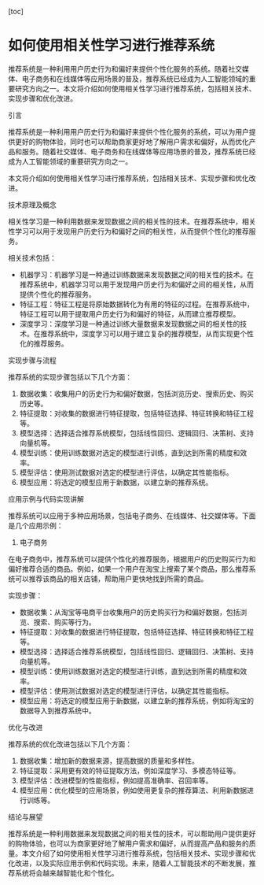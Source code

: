 
[toc]                    
                
                
如何使用相关性学习进行推荐系统
=================================

推荐系统是一种利用用户历史行为和偏好来提供个性化服务的系统。随着社交媒体、电子商务和在线媒体等应用场景的普及，推荐系统已经成为人工智能领域的重要研究方向之一。本文将介绍如何使用相关性学习进行推荐系统，包括相关技术、实现步骤和优化改进。

引言

推荐系统是一种利用用户历史行为和偏好来提供个性化服务的系统，可以为用户提供更好的购物体验，同时也可以帮助商家更好地了解用户需求和偏好，从而优化产品和服务。随着社交媒体、电子商务和在线媒体等应用场景的普及，推荐系统已经成为人工智能领域的重要研究方向之一。

本文将介绍如何使用相关性学习进行推荐系统，包括相关技术、实现步骤和优化改进。

技术原理及概念

相关性学习是一种利用数据来发现数据之间的相关性的技术。在推荐系统中，相关性学习可以用于发现用户历史行为和偏好之间的相关性，从而提供个性化的推荐服务。

相关技术包括：

- 机器学习：机器学习是一种通过训练数据来发现数据之间的相关性的技术。在推荐系统中，机器学习可以用于发现用户历史行为和偏好之间的相关性，从而提供个性化的推荐服务。
- 特征工程：特征工程是将原始数据转化为有用的特征的过程。在推荐系统中，特征工程可以用于提取用户历史行为和偏好的特征，从而建立推荐模型。
- 深度学习：深度学习是一种通过训练大量数据来发现数据之间的相关性的技术。在推荐系统中，深度学习可以用于建立复杂的推荐模型，从而实现更个性化的推荐服务。

实现步骤与流程

推荐系统的实现步骤包括以下几个方面：

1. 数据收集：收集用户的历史行为和偏好数据，包括浏览历史、搜索历史、购买历史等。
2. 特征提取：对收集的数据进行特征提取，包括特征选择、特征转换和特征工程等。
3. 模型选择：选择适合推荐系统模型，包括线性回归、逻辑回归、决策树、支持向量机等。
4. 模型训练：使用训练数据对选定的模型进行训练，直到达到所需的精度和效率。
5. 模型评估：使用测试数据对选定的模型进行评估，以确定其性能指标。
6. 模型应用：将选定的模型应用于新数据，以建立新的推荐系统。

应用示例与代码实现讲解

推荐系统可以应用于多种应用场景，包括电子商务、在线媒体、社交媒体等。下面是几个应用示例：

1. 电子商务

在电子商务中，推荐系统可以提供个性化的推荐服务，根据用户的历史购买行为和偏好推荐合适的商品。例如，如果一个用户在淘宝上搜索了某个商品，那么推荐系统可以推荐该商品的相关店铺，帮助用户更快地找到所需的商品。

实现步骤：

* 数据收集：从淘宝等电商平台收集用户的历史购买行为和偏好数据，包括浏览、搜索、购买等行为。
* 特征提取：对收集的数据进行特征提取，包括特征选择、特征转换和特征工程等。
* 模型选择：选择适合推荐系统模型，包括线性回归、逻辑回归、决策树、支持向量机等。
* 模型训练：使用训练数据对选定的模型进行训练，直到达到所需的精度和效率。
* 模型评估：使用测试数据对选定的模型进行评估，以确定其性能指标。
* 模型应用：将选定的模型应用于新数据，以建立新的推荐系统，例如将淘宝的数据导入到推荐系统中。

优化与改进

推荐系统的优化改进包括以下几个方面：

1. 数据收集：增加新的数据来源，提高数据的质量和多样性。
2. 特征提取：采用更有效的特征提取方法，例如深度学习、多模态特征等。
3. 模型评估：改进模型的性能指标，例如提高准确率、召回率等。
4. 模型应用：优化模型的应用场景，例如使用更复杂的推荐算法、利用新数据进行训练等。

结论与展望

推荐系统是一种利用数据来发现数据之间的相关性的技术，可以帮助用户提供更好的购物体验，也可以为商家更好地了解用户需求和偏好，从而提高产品和服务的质量。本文介绍了如何使用相关性学习进行推荐系统，包括相关技术、实现步骤和优化改进，以及实际应用示例和代码实现。未来，随着人工智能技术的不断发展，推荐系统将会越来越智能化和个性化。


